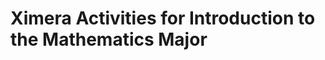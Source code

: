 Ximera Activities for Introduction to the Mathematics Major
===========================================================


